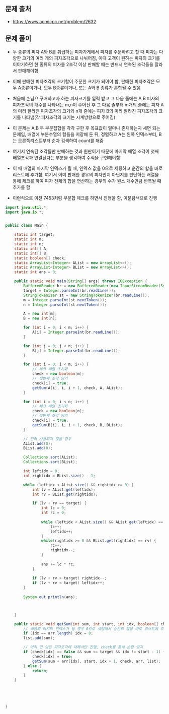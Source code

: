 ## 문제 출처
- https://www.acmicpc.net/problem/2632

## 문제 풀이
- 두 종류의 피자 A와 B를 취급하는 피자가게에서 피자를 주문하려고 할 때 피자는 다양한 크기의 여러 개의 피자조각으로 나뉘어짐, 이때 고객이 원하는 피자의 크기를 이야기하면 한 종류의 피자를 2조각 이상 판매할 때는 반드시 연속된 조각들을 잘라서 판매해야함

- 이때 판매한 피자조각의 크기합이 주문한 크기가 되어야 함, 판매한 피자조각은 모두 A종류이거나, 모두 B종류이거나, 또는 A와 B 종류가 혼합될 수 있음

- 처음에 손님으 구매하고자 하는 피자크기를 입력 받고 그 다음 줄에는 A,B 피자의 피자조각의 개수를 나타내는 m,n이 주어진 후 그 다음 줄부터 m개의 줄에는 피자 A의 미리 잘라진 피자조각의 크기와 n개 줄에는 피자 B의 미리 잘라진 피자조각의 크기를 나타냄(각 피자조각의 크기는 시계방향으로 주어짐)

- 이 문제는 A,B 두 부분집합을 각각 구한 후 목표값이 얼마나 존재하는지 세면 되는 문제임, 배열에 부분수열의 합들을 저장해 둔 뒤, 정렬하고 A는 왼쪽 인덱스부터, B는 오른쪽리스트부터 순차 검색하여 count를 해줌

- 여기서 연속된 조각들만 판매하는 것과 원판이기 때문에 마지막 배열 조각이 첫째 배열조각과 연결된다는 부분을 생각하여 수식을 구현해야함

- 이 때 배열의 마지막 인덱스가 될 때, 인덱스 값을 0으로 세팅하고 순간의 합을 바로 리스트에 추가함, 여기서 이미 판매한 경우의 피자인지 아닌지를 판단하는 배열을 통해 체크를 하여 피자 전체의 합을 연산하는 경우의 수가 원소 개수만큼 반복될 때 추가를 함

- 이런식으로 이전 7453처럼 부분합 체크를 하면서 진행을 함, 이분탐색으로 진행

```java
import java.util.*;
import java.io.*;


public class Main {

    static int target;
    static int m;
    static int n;
    static int[] A;
    static int[] B;
    static boolean[] check;
    static ArrayList<Integer> AList = new ArrayList<>();
    static ArrayList<Integer> BList = new ArrayList<>();
    static int ans = 0;

    public static void main(String[] args) throws IOException {
        BufferedReader br = new BufferedReader(new InputStreamReader(System.in));
        target = Integer.parseInt(br.readLine());
        StringTokenizer st = new StringTokenizer(br.readLine());
        m = Integer.parseInt(st.nextToken());
        n = Integer.parseInt(st.nextToken());

        A = new int[m];
        B = new int[n];

        for (int i = 0; i < m; i++) {
            A[i] = Integer.parseInt(br.readLine());
        }

        for (int j = 0; j < n; j++) {
            B[j] = Integer.parseInt(br.readLine());
        }

        for (int i = 0; i < m; i++) {
            // 체크 배열 초기화
            check = new boolean[m];
            // 첫번째 조각 담기
            check[i] = true;
            getSum(A[i], i, i + 1, check, A, AList);
        }

        for (int i = 0; i < n; i++) {
            // 체크 배열 초기화
            check = new boolean[n];
            // 첫번째 조각 담기
            check[i] = true;
            getSum(B[i], i, i + 1, check, B, BList);
        }

        // 전혀 사용되지 않을 경우
        AList.add(0);
        BList.add(0);

        Collections.sort(AList);
        Collections.sort(BList);

        int leftidx = 0;
        int rightidx = BList.size() - 1;

        while (leftidx < AList.size() && rightidx >= 0) {
            int lv = AList.get(leftidx);
            int rv = BList.get(rightidx);

            if (lv + rv == target) {
                int lc = 0;
                int rc = 0;
                
                while (leftidx < AList.size() && AList.get(leftidx) == lv) {
                    lc++;
                    leftidx++;
                }
                while(rightidx >= 0 && BList.get(rightidx) == rv) {
                    rc++;
                    rightidx--;
                }
                
                ans += lc * rc;
            }
            
            if (lv + rv > target) rightidx--;
            if (lv + rv < target) leftidx++;
        }
        
        System.out.println(ans);



    }

    public static void getSum(int sum, int start, int idx, boolean[] check, int[] arr, List list) {
        // 배열의 마지막 인덱스가 될 경우 0으로 세팅해서 순간의 합을 바로 리스트에 추가함
        if (idx == arr.length) idx = 0;
        list.add(sum);

        // 아직 안 담은 피자조각에 대해서만 진행, check를 통해 순환 방지
        if (check[idx] == false && sum <= target && idx != start - 1) {
            check[idx] = true;
            getSum(sum + arr[idx], start, idx + 1, check, arr, list);
        } else {
            return;
        }
    }





}


```